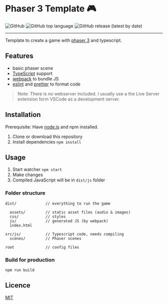 # Phaser 3 Template 🎮

![GitHub](https://img.shields.io/github/license/pixel-fabian/phaser-blueprint?style=flat-square)
![GitHub top language](https://img.shields.io/github/languages/top/pixel-fabian/phaser-blueprint?style=flat-square)
![GitHub release (latest by date)](https://img.shields.io/github/v/release/pixel-fabian/phaser-blueprint?style=flat-square)

---

Template to create a game with [phaser 3](https://phaser.io/) and typescript.

## Features

- basic phaser scene
- [TypeScript](https://www.typescriptlang.org/) support
- [webpack](https://webpack.js.org/) to bundle JS
- [eslint](https://eslint.org/) and [prettier](https://prettier.io/) to format code

> Note: There is no webserver included. I usually use a the Live Server extension form VSCode as a development server.

## Installation

Prerequisite: Have [node.js](https://nodejs.org) and npm installed.

1. Clone or download this repository
2. Install dependencies `npm install`

## Usage

1. Start watcher `npm start`
2. Make changes
3. Compiled JavaScript will be in `dist/js` folder

### Folder structure

```
dist/             // everything to run the game

  assets/         // static asset files (audio & images)
  css/            // styles
  js/             // generated JS (by webpack)
  index.html
```

```
src/js/           // Typescript code, needs compiling
  scenes/         // Phaser scenes
```

```
root              // config files
```

### Build for production

`npm run build`

## Licence

[MIT](/LICENSE)
